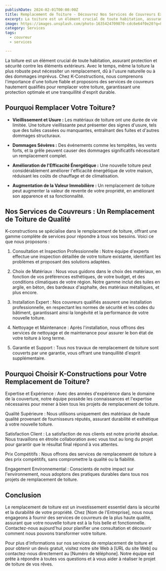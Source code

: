 ```yaml
---
publishDate: 2024-02-01T00:00:00Z
title: Remplacement de Toiture - Découvrez Nos Services de Couvreurs Experts
excerpt: La toiture est un élément crucial de toute habitation, assurant protection et sécurité contre les éléments extérieurs. Avant de la remplacer, considérez les points cruciaux suivants
image: https://images.unsplash.com/photo-1635424709870-cdc6e64f0e20?q=80&w=871&auto=format&fit=crop&ixlib=rb-4.0.3&ixid=M3wxMjA3fDB8MHxwaG90by1wYWdlfHx8fGVufDB8fHx8fA%3D%3D
category: Services
tags:
  - couvreur
  - services

---
```


La toiture est un élément crucial de toute habitation, assurant protection et sécurité contre les éléments extérieurs. Avec le temps, même la toiture la plus robuste peut nécessiter un remplacement, dû à l'usure naturelle ou à des dommages imprévus. Chez K-Constructions, nous comprenons l'importance d'une toiture fiable et proposons des services de couvreurs hautement qualifiés pour remplacer votre toiture, garantissant une protection optimale et une tranquillité d'esprit durable.

## Pourquoi Remplacer Votre Toiture?

- **Vieillissement et Usure :** Les matériaux de toiture ont une durée de vie limitée. Une toiture vieillissante peut présenter des signes d'usure, tels que des tuiles cassées ou manquantes, entraînant des fuites et d'autres dommages structuraux.

- **Dommages Sévères :** Des événements comme les tempêtes, les vents forts, et la grêle peuvent causer des dommages significatifs nécessitant un remplacement complet.

- **Amélioration de l'Efficacité Énergétique :** Une nouvelle toiture peut considérablement améliorer l'efficacité énergétique de votre maison, réduisant les coûts de chauffage et de climatisation.

- **Augmentation de la Valeur Immobilière :** Un remplacement de toiture peut augmenter la valeur de revente de votre propriété, en améliorant son apparence et sa fonctionnalité.

## Nos Services de Couvreurs : Un Remplacement de Toiture de Qualité
K-constructions se spécialise dans le remplacement de toiture, offrant une gamme complète de services pour répondre à tous vos besoins. Voici ce que nous proposons :
1. Consultation et Inspection Professionnelle : Notre équipe d'experts effectue une inspection détaillée de votre toiture existante, identifiant les problèmes et proposant des solutions adaptées.

1. Choix de Matériaux : Nous vous guidons dans le choix des matériaux, en fonction de vos préférences esthétiques, de votre budget, et des conditions climatiques de votre région. Notre gamme inclut des tuiles en argile, en béton, des bardeaux d'asphalte, des matériaux métalliques, et plus encore.

1. Installation Expert : Nos couvreurs qualifiés assurent une installation professionnelle, en respectant les normes de sécurité et les codes du bâtiment, garantissant ainsi la longévité et la performance de votre nouvelle toiture.

1. Nettoyage et Maintenance : Après l'installation, nous offrons des services de nettoyage et de maintenance pour assurer le bon état de votre toiture à long terme.

1. Garantie et Support : Tous nos travaux de remplacement de toiture sont couverts par une garantie, vous offrant une tranquillité d'esprit supplémentaire.


## Pourquoi Choisir K-Constructions pour Votre Remplacement de Toiture?
Expertise et Expérience : Avec des années d'expérience dans le domaine de la couverture, notre équipe possède les connaissances et l'expertise nécessaires pour mener à bien tous les projets de remplacement de toiture.

Qualité Supérieure : Nous utilisons uniquement des matériaux de haute qualité provenant de fournisseurs réputés, assurant durabilité et esthétique à votre nouvelle toiture.

Satisfaction Client : La satisfaction de nos clients est notre priorité absolue. Nous travaillons en étroite collaboration avec vous tout au long du projet pour garantir que le résultat final répond à vos attentes.

Prix Compétitifs : Nous offrons des services de remplacement de toiture à des prix compétitifs, sans compromettre la qualité ou la fiabilité.

Engagement Environnemental : Conscients de notre impact sur l'environnement, nous adoptons des pratiques durables dans tous nos projets de remplacement de toiture.

## Conclusion
Le remplacement de toiture est un investissement essentiel dans la sécurité et la durabilité de votre propriété. Chez [Nom de l'Entreprise], nous nous engageons à fournir des services de couvreurs de la plus haute qualité, assurant que votre nouvelle toiture est à la fois belle et fonctionnelle. Contactez-nous aujourd'hui pour planifier une consultation et découvrir comment nous pouvons transformer votre toiture.

Pour plus d'informations sur nos services de remplacement de toiture et pour obtenir un devis gratuit, visitez notre site Web à [URL du site Web] ou contactez-nous directement au [Numéro de téléphone]. Notre équipe est prête à répondre à toutes vos questions et à vous aider à réaliser le projet de toiture de vos rêves.
